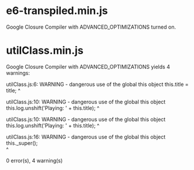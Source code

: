 e6-transpiled.min.js
====================
Google Closure Compiler with ADVANCED_OPTIMIZATIONS turned on. 



utilClass.min.js
================
Google Closure Compiler with ADVANCED_OPTIMIZATIONS yields 4 warnings:

utilClass.js:6: WARNING - dangerous use of the global this object
        this.title = title;
        ^

utilClass.js:10: WARNING - dangerous use of the global this object
        this.log.unshift('Playing: ' + this.title);
        ^

utilClass.js:10: WARNING - dangerous use of the global this object
        this.log.unshift('Playing: ' + this.title);
                                       ^

utilClass.js:16: WARNING - dangerous use of the global this object
        this._super();        
        ^

0 error(s), 4 warning(s)